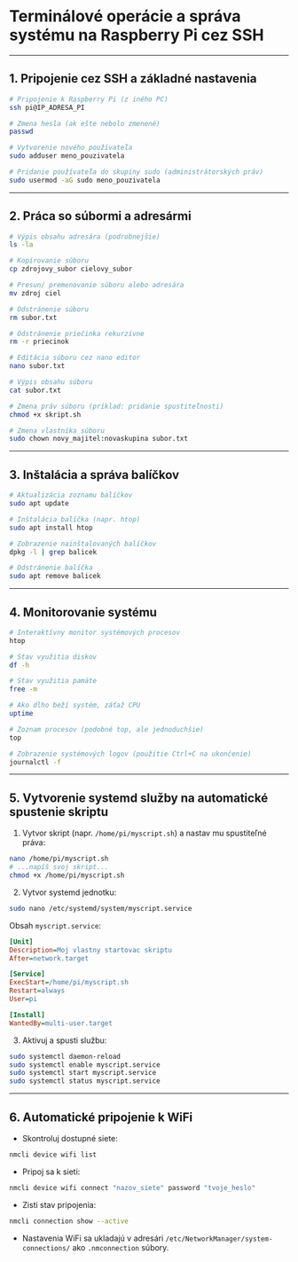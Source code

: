 # Terminálové operácie a správa systému na Raspberry Pi cez SSH

---

## 1. Pripojenie cez SSH a základné nastavenia

```bash
# Pripojenie k Raspberry Pi (z iného PC)
ssh pi@IP_ADRESA_PI

# Zmena hesla (ak ešte nebolo zmenené)
passwd

# Vytvorenie nového používateľa
sudo adduser meno_pouzivatela

# Pridanie používateľa do skupiny sudo (administrátorských práv)
sudo usermod -aG sudo meno_pouzivatela
```

---

## 2. Práca so súbormi a adresármi

```bash
# Výpis obsahu adresára (podrobnejšie)
ls -la

# Kopírovanie súboru
cp zdrojovy_subor cielovy_subor

# Presun/ premenovanie súboru alebo adresára
mv zdroj ciel

# Odstránenie súboru
rm subor.txt

# Odstránenie priečinka rekurzívne
rm -r priecinok

# Editácia súboru cez nano editor
nano subor.txt

# Výpis obsahu súboru
cat subor.txt

# Zmena práv súboru (príklad: pridanie spustiteľnosti)
chmod +x skript.sh

# Zmena vlastníka súboru
sudo chown novy_majitel:novaskupina subor.txt
```

---

## 3. Inštalácia a správa balíčkov

```bash
# Aktualizácia zoznamu balíčkov
sudo apt update

# Inštalácia balíčka (napr. htop)
sudo apt install htop

# Zobrazenie nainštalovaných balíčkov
dpkg -l | grep balicek

# Odstránenie balíčka
sudo apt remove balicek
```

---

## 4. Monitorovanie systému

```bash
# Interaktívny monitor systémových procesov
htop

# Stav využitia diskov
df -h

# Stav využitia pamäte
free -m

# Ako dlho beží systém, záťaž CPU
uptime

# Zoznam procesov (podobné top, ale jednoduchšie)
top

# Zobrazenie systémových logov (použitie Ctrl+C na ukončenie)
journalctl -f
```

---

## 5. Vytvorenie systemd služby na automatické spustenie skriptu

1. Vytvor skript (napr. `/home/pi/myscript.sh`) a nastav mu spustiteľné práva:

```bash
nano /home/pi/myscript.sh
# ...napíš svoj skript...
chmod +x /home/pi/myscript.sh
```

2. Vytvor systemd jednotku:

```bash
sudo nano /etc/systemd/system/myscript.service
```

Obsah `myscript.service`:

```ini
[Unit]
Description=Moj vlastny startovac skriptu
After=network.target

[Service]
ExecStart=/home/pi/myscript.sh
Restart=always
User=pi

[Install]
WantedBy=multi-user.target
```

3. Aktivuj a spusti službu:

```bash
sudo systemctl daemon-reload
sudo systemctl enable myscript.service
sudo systemctl start myscript.service
sudo systemctl status myscript.service
```

---

## 6. Automatické pripojenie k WiFi

- Skontroluj dostupné siete:

```bash
nmcli device wifi list
```

- Pripoj sa k sieti:

```bash
nmcli device wifi connect "nazov_siete" password "tvoje_heslo"
```

- Zisti stav pripojenia:

```bash
nmcli connection show --active
```

- Nastavenia WiFi sa ukladajú v adresári `/etc/NetworkManager/system-connections/` ako `.nmconnection` súbory.
